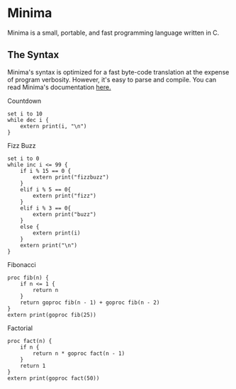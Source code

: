# Minima
Minima is a small, portable, and fast programming language written in C.

## The Syntax
Minima's syntax is optimized for a fast byte-code translation at the expense of program verbosity. However, it's easy to parse and compile. You can read Minima's documentation [here.](https://github.com/TheRealMichaelWang/minima/wiki/syntax)

Countdown
```
set i to 10
while dec i {
	extern print(i, "\n")
}
```

Fizz Buzz
```
set i to 0
while inc i <= 99 {
	if i % 15 == 0 {
		extern print("fizzbuzz")
	}
	elif i % 5 == 0{
		extern print("fizz")
	}
	elif i % 3 == 0{
		extern print("buzz")
	}
	else {
		extern print(i)
	}
	extern print("\n")
}
```

Fibonacci
```
proc fib(n) {
	if n <= 1 {
		return n
	}
	return goproc fib(n - 1) + goproc fib(n - 2)
}
extern print(goproc fib(25))
```

Factorial
```
proc fact(n) {
	if n {
		return n * goproc fact(n - 1)
	}
	return 1
}
extern print(goproc fact(50))
```
